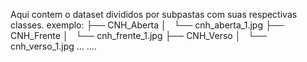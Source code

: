 Aqui contem o dataset divididos por subpastas com suas respectivas classes.
exemplo:
├── CNH_Aberta
│   └── cnh_aberta_1.jpg
├── CNH_Frente
│   └── cnh_frente_1.jpg
├── CNH_Verso
│   └── cnh_verso_1.jpg
...
....
